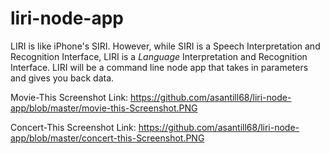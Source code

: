 # liri-node-app

LIRI is like iPhone's SIRI. However, while SIRI is a Speech Interpretation and Recognition Interface, LIRI is a _Language_ Interpretation and Recognition Interface. LIRI will be a command line node app that takes in parameters and gives you back data.

Movie-This Screenshot Link:  https://github.com/asantill68/liri-node-app/blob/master/movie-this-Screenshot.PNG

Concert-This Screenshot Link:  https://github.com/asantill68/liri-node-app/blob/master/concert-this-Screenshot.PNG


